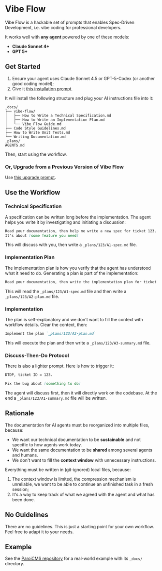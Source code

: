 # Vibe Flow

Vibe Flow is a hackable set of prompts that enables Spec-Driven Development, i.e. vibe coding for professional developers.

It works well with **any agent** powered by one of these models:

- **Claude Sonnet 4+**
- **GPT 5+**

## Get Started

1. Ensure your agent uses Claude Sonnet 4.5 or GPT-5-Codex (or another good coding model);
2. Give it [this installation prompt](https://raw.githubusercontent.com/paleo/vibe-flow/refs/heads/main/bootstrap.md).

It will install the following structure and plug your AI instructions file into it:

```text
_docs/
├── vibe-flow/
│   ├── How to Write a Technical Specification.md
│   ├── How to Write an Implementation Plan.md
│   └── Vibe Flow Guide.md
├── Code Style Guidelines.md
├── How to Write Unit Tests.md
└── Writing Documentation.md
_plans/
AGENTS.md
```

Then, start using the workflow.

### Or, Upgrade from a Previous Version of Vibe Flow

Use [this upgrade prompt](https://raw.githubusercontent.com/paleo/vibe-flow/refs/heads/main/upgrade/upgrade-to-vibe-flow.md).

## Use the Workflow

### Technical Specification

A specification can be written long before the implementation. The agent helps you write it by investigating and initiating a discussion:

```markdown
Read your documentation, then help me write a new spec for ticket 123.
It's about [some feature you need]
```

This will discuss with you, then write a `_plans/123/A1-spec.md` file.

### Implementation Plan

The implementation plan is how you verify that the agent has understood what it need to do. Generating a plan is part of the implementation:

```markdown
Read your documentation, then write the implementation plan for ticket 123.
```

This will read the `_plans/123/A1-spec.md` file and then write a `_plans/123/A2-plan.md` file.

### Implementation

The plan is self-explanatory and we don't want to fill the context with workflow details. Clear the context, then:

```markdown
Implement the plan `_plans/123/A2-plan.md`
```

This will execute the plan and then write a `_plans/123/A3-summary.md` file.

### Discuss-Then-Do Protocol

There is also a lighter prompt. Here is how to trigger it:

```markdown
DTDP, ticket ID = 123.

Fix the bug about [something to do]
```

The agent will discuss first, then it will directly work on the codebase. At the end a `_plans/123/A1-summary.md` file will be written.

## Rationale

The documentation for AI agents must be reorganized into multiple files, because:

- We want our technical documentation to be **sustainable** and not specific to how agents work today.
- We want the same documentation to be **shared** among several agents and humans.
- We don't want to fill the **context window** with unnecessary instructions.

Everything must be written in (git-ignored) local files, because:

1. The context window is limited, the compression mechanism is unreliable, we want to be able to continue an unfinished task in a fresh session;
2. It's a way to keep track of what we agreed with the agent and what has been done.

## No Guidelines

There are no guidelines. This is just a starting point for your own workflow. Feel free to adapt it to your needs.

## Example

See the [ParoiCMS repository](https://gitlab.com/paroi/opensource/paroicms/) for a real-world example with its `_docs/` directory.
